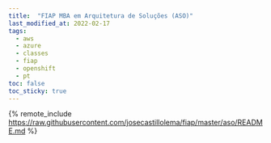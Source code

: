 ```yaml
---
title:  "FIAP MBA em Arquitetura de Soluções (ASO)"
last_modified_at: 2022-02-17
tags:
  - aws
  - azure
  - classes
  - fiap
  - openshift
  - pt
toc: false
toc_sticky: true
---
```


{% remote_include https://raw.githubusercontent.com/josecastillolema/fiap/master/aso/README.md %}

